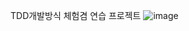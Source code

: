 TDD개발방식 체험겸 연습 프로젝트
![image](https://user-images.githubusercontent.com/57083072/193409288-67fe8892-85e7-4dea-8f4a-375f4f9de58d.png)

